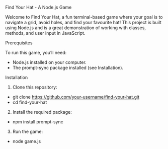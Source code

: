 Find Your Hat - A Node.js Game

Welcome to Find Your Hat, a fun terminal-based game where your goal is to navigate a grid, avoid holes, and find your favourite hat! This project is built using Node.js and is a great demonstration of working with classes, methods, and user input in JavaScript.

Prerequisites

To run this game, you’ll need:
- Node.js installed on your computer.
- The prompt-sync package installed (see Installation).

Installation

1. Clone this repository:

- git clone https://github.com/your-username/find-your-hat.git
- cd find-your-hat

2. Install the required package:

- npm install prompt-sync

3. Run the game:

- node game.js
